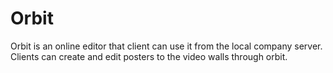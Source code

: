 # Orbit
Orbit is an online editor that client can use it from the local company server.
Clients can create and edit posters to the video walls through orbit.
